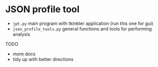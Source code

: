 # JSON profile tool

* `jpt.py` main program with tkinkter application (run this one for gui)
* `json_profile_tools.py` general functions and tools for performing analysis

TODO

* more docs
* tidy up with better directions
